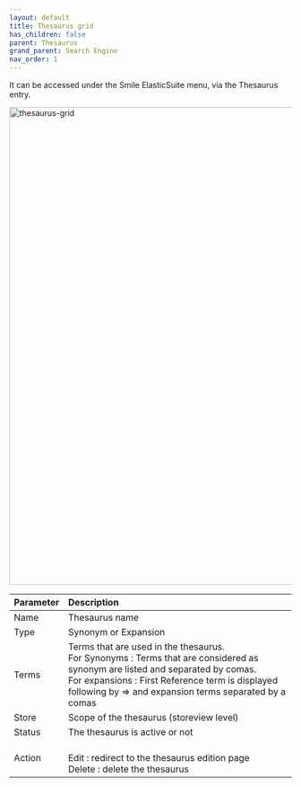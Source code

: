 ```yaml
---
layout: default
title: Thesaurus grid
has_children: false
parent: Thesaurus
grand_parent: Search Engine
nav_order: 1
---
```


It can be accessed under the Smile ElasticSuite menu, via the Thesaurus entry.

<img width="851" alt="thesaurus-grid" src="https://user-images.githubusercontent.com/98949123/152974455-07db751e-4c45-4a13-a1cc-f580c358b527.PNG">

| Parameter    | Description |
|:-------------|:------|
|Name|Thesaurus name|
|Type|Synonym or Expansion|
|Terms|Terms that are used in the thesaurus. </br> For Synonyms : Terms that are considered as synonym are listed and separated by comas. </br> For expansions : First Reference term is displayed following by => and expansion terms separated by a comas|
|Store|Scope of the thesaurus (storeview level)|
|Status|The thesaurus is active or not|
|Action|</br> Edit : redirect to the thesaurus edition page </br> Delete : delete the thesaurus|
